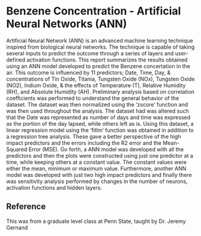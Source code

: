 # Benzene Concentration - Artificial Neural Networks (ANN)

Artificial  Neural  Network  (ANN)  is  an  advanced  machine  learning  technique  inspired  from  biological neural  networks.  The  technique  is  capable  of  taking  several  inputs  to  predict  the  outcome through a series of layers and user-defined   activation functions. This report summarizes the results obtained using an ANN model developed to predict the Benzene concertation in the air. This  outcome  is  influenced  by  11  predictors; Date,  Time,  Day, &  concentrations  of  Tin  Oxide,  Titania,  Tungsten  Oxide  (NOx),  Tungsten Oxide  (NO2),  Indium  Oxide,  &  the  effects  of  Temperature  (T),  Relative  Humidity  (RH),  and  Absolute  Humidity  (AH).     Preliminary  analysis  based on correlation coefficients was performed to understand the general behavior of the dataset. The  dataset  was  then  normalized  using  the  ‘zscore’  function  and  was  then  used  throughout  the  analysis. The dataset had was altered such that the Date was represented as number of days and time was expressed as the portion of the day lapsed, while others left as is. Using this dataset, a linear  regression  model  using  the  ‘fitlm’  function  was  obtained  in  addition  to  a  regression  tree  analysis. These gave a better perspective of the high impact predictors and the errors including the R2 error and the Mean-Squared Error (MSE). Go forth, a ANN model was developed with all the predictors and then the plots were constructed using just one predictor at a time, while keeping others at a constant value. The constant values were either the mean, minimum or maximum value. Furthermore, another ANN model was developed with just two high impact predictors and finally there was sensitivity analysis performed by changes in the number of neurons, activation functions and hidden layers.  


## Reference

This was from a graduate level class at Penn State, taught by Dr. Jeremy Gernand  


